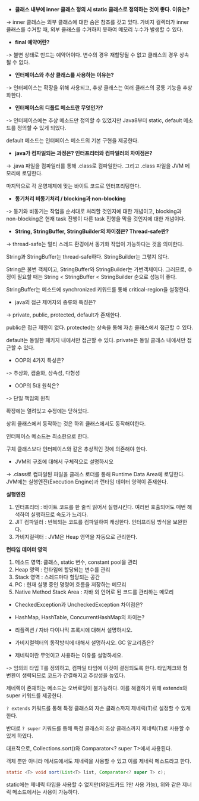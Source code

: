 
+ **클래스 내부에 inner 클래스 정의 시 static 클래스로 정의하는 것이 좋다. 이유는?**

-> inner 클래스는 외부 클래스에 대한 숨은 참조를 갖고 있다. 가비지 컬렉터가 inner 클래스를 수거할 때, 외부 클래스를 수거하지 못하여 메모리 누수가 발생할 수 있다.

+ **final 예약어란?**

-> 불변 상태로 만드는 예약어이다. 변수의 경우 재할당될 수 없고 클래스의 경우 상속될 수 없다.

+ **인터페이스와 추상 클래스를 사용하는 이유는?** 

-> 인터페이스는 확장을 위해 사용되고, 추상 클래스는 여러 클래스의 공통 기능을 추상화한다.

+ **인터페이스의 디폴트 메소드란 무엇인가?**

-> 인터페이스에는 추상 메소드만 정의할 수 있었지만 Java8부터 static, default 메소드를 정의할 수 있게 되었다.

default 메소드는 인터페이스 메소드의 기본 구현을 제공한다. 

+ **java가 컴파일되는 과정은? 인터프리터와 컴파일러의 차이점은?**

-> .java 파일을 컴파일러를 통해 .class로 컴파일한다. 그리고 .class 파일을 JVM 메모리에 로딩한다.

마지막으로 각 운영체제에 맞는 바이트 코드로 인터프리팅한다.

+ **동기처리 비동기처리 / blocking과 non-blocking**

-> 동기와 비동기는 작업을 순서대로 처리할 것인지에 대한 개념이고, blocking과 non-blocking은 현재 task 진행이 다른 task 진행을 막을 것인지에 대한 개념이다.

+ **String, StringBuffer, StringBuilder의 차이점은? Thread-safe란?**

-> thread-safe는 멀티 스레드 환경에서 동기화 작업이 가능하다는 것을 의미한다.

String과 StringBuffer는 thread-safe하다. StringBuilder는 그렇지 않다.

String은 불변 객체이고, StringBuffer와 StringBuilder는 가변객체이다. 그러므로, 수정이 필요할 때는 String < StringBuffer < StringBuilder 순으로 성능이 좋다.

StringBuffer는 메소드에 synchronized 키워드를 통해 critical-region을 설정한다.

+ java의 접근 제어자의 종류와 특징은?

-> private, public, protected, default가 존재한다.

public은 접근 제한이 없다. protected는 상속을 통해 자손 클래스에서 접근할 수 있다.

default는 동일한 패키지 내에서만 접근할 수 있다. private은 동일 클래스 내에서만 접근할 수 있다.

+ OOP의 4가지 특성은?

-> 추상화, 캡슐화, 상속성, 다형성


+ OOP의 5대 원칙은?

-> 단일 책임의 원칙

확장에는 열려있고 수정에는 닫혀있다. 

상위 클래스에서 동작하는 것은 하위 클래스에서도 동작해야한다. 

인터페이스 메소드는 최소한으로 한다.

구체 클래스보다 인터페이스와 같은 추상적인 것에 의존해야 한다.


+ JVM의 구조에 대해서 구체적으로 설명하시오

-> .class로 컴파일된 파일을 클래스 로더를 통해 Runtime Data Area에 로딩한다. JVM에는 실행엔진(Execution Engine)과  런타임 데이터 영역이 존재한다.

**실행엔진**

1. 인터프리터 : 바이트 코드를 한 줄씩 읽어서 실행시킨다. 여러번 호출되어도 매번 해석하여 실행하므로 속도가 느리다.
2. JIT 컴파일러 : 반복되는 코드를 컴파일하여 캐싱한다. 인터프리팅 방식을 보완한다.
3. 가비지컬렉터 : JVM은 Heap 영역을 자동으로 관리한다. 

**런타임 데이터 영역**
1. 메소드 영역: 클래스, static 변수, constant pool을 관리
2. Heap 영역 : 런타임에 할당되는 변수를 관리
3. Stack 영역 : 스레드마다 할당되는 공간
4. PC : 현재 실행 중인 명령어 흐름을 저장하는 메모리
5. Native Method Stack Area : 자바 외 언어로 된 코드를 관리하는 메모리


+ CheckedException과 UncheckedException 차이점은?

+ HashMap, HashTable, ConcurrentHashMap의 차이는?
+ 리플렉션 / 자바 다이나믹 프록시에 대해서 설명하시오.
+ 가비지컬렉터의 동작방식에 대해서 설명하시오. GC 알고리즘은?
+ 제네릭이란 무엇이고 사용하는 이유를 설명하세요.

-> 임의의 타입 T를 정의하고, 컴파일 타임에 이것이 결정되도록 한다. 타입체크와 형 변환이 생략되므로 코드가 간결해지고 추상성을 높였다.

제네렉이 존재하는 메소드는 오버로딩이 불가능하다. 이를 해결하기 위해 extends와 super 키워드를 제공한다.

```? extends``` 키워드를 통해 특정 클래스의 자손 클래스까지 제네릭(T)로 설정할 수 있게 한다.

반대로  ```? super``` 키워드를 통해 특정 클래스의 조상 클래스까지 제네릭(T)로 사용할 수 있게 하였다.

대표적으로, Collections.sort()와 Comparator<? super T>에서 사용된다.

객체 뿐만 아니라 메서드에서도 제네릭을 사용할 수 있고 이를 제네릭 메소드라고 한다.

```java
static <T> void sort(List<T> list, Comparator<? super T> c); 
```

static에는 제네릭 타입을 사용할 수 없지만(와일드카드 ?만 사용 가능), 위와 같은 제너릭 메소드에서는 사용이 가능하다.



